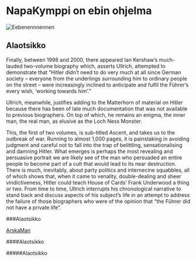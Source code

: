 # NapaKymppi on ebin ohjelma

![Eebenennnennen](https://avatars0.githubusercontent.com/u/2488705?v=3&s=400)

## Alaotsikko

Finally, between 1998 and 2000, there appeared Ian Kershaw’s much-lauded two-volume biography which, asserts Ullrich, attempted to demonstrate that “Hitler didn’t need to do very much at all since German society – everyone from the underlings surrounding him to ordinary people on the street – were increasingly inclined to anticipate and fulfil the Führer’s every wish, ‘working towards him’.”

Ullrich, meanwhile, justifies adding to the Matterhorn of material on Hitler because there has been of late much documentation that was not available to previous biographers. On top of which, he remains an enigma, the inner man, the real man, as elusive as the Loch Ness Monster.

This, the first of two volumes, is sub-titled Ascent, and takes us to the outbreak of war. Running to almost 1,000 pages, it is painstaking in avoiding judgment and careful not to fall into the trap of belittling, sensationalising and damning Hitler. What emerges is perhaps the most revealing and persuasive portrait we are likely see of the man who persuaded an entire people to become part of a cult that would lead to its near destruction. There is much, inevitably, about party politics and internecine squabbles, all of which shows that, when it came to venality, double-dealing and sheer vindictiveness, Hitler could teach House of Cards’ Frank Underwood a thing or two. From time to time, Ullrich interrupts his chronological narrative to stand back and discuss aspects of his subject’s life in an attempt to address the failure of those biographers who were of the opinion that “the Führer did not have a private life”.

###Alaotsikko

[ArskaMan](https://fi.wikipedia.org/wiki/Adolf_Hitler)

####Alaotsikko

#####Alaotsikko
